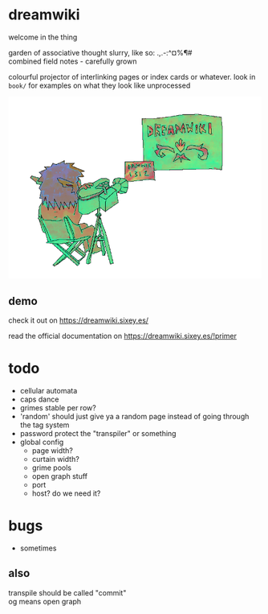 # dreamwiki
welcome in the thing  
  
garden of associative thought slurry, like so:  .,.-:^¤%¶#  
combined field notes - carefully grown

colourful projector of interlinking pages or index cards or whatever. look in `book/` for examples on what they look like unprocessed

![logo](https://raw.githubusercontent.com/free-ghz/dreamwiki/master/static/drw-smaller-trans.png "logo")

## demo

check it out on https://dreamwiki.sixey.es/

read the official documentation on https://dreamwiki.sixey.es/!primer

# todo
- cellular automata
- caps dance
- grimes stable per row?
- 'random' should just give ya a random page instead of going through the tag system
- password protect the "transpiler" or something
- global config
  - page width?
  - curtain width?
  - grime pools
  - open graph stuff
  - port
  - host? do we need it?


# bugs
- sometimes

## also
transpile should be called "commit"  
og means open graph

